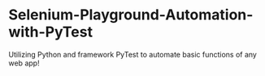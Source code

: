 # Selenium-Playground-Automation-with-PyTest
Utilizing Python and framework PyTest to automate basic functions of any web app!
